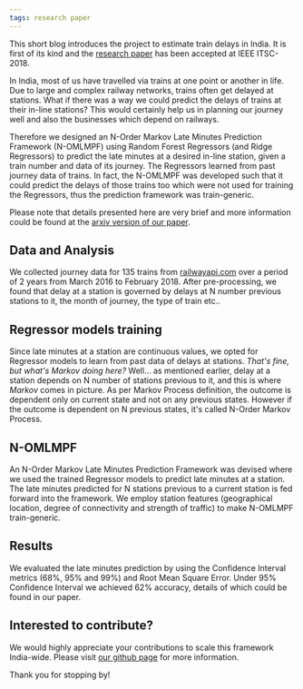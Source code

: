 ```yaml
---
tags: research paper
---
```


This short blog introduces the project to estimate train delays in India. It is first of its kind and the [research paper](https://ieeexplore.ieee.org/document/8570014) has been accepted at IEEE ITSC-2018.


In India, most of us have travelled via trains at one point or another in life. Due to large and complex railway networks, trains often get delayed at stations. What if there was a way we could predict the delays of trains at their in-line stations? This would certainly help us in planning our journey well and also the businesses which depend on railways.

Therefore we designed an N-Order Markov Late Minutes Prediction Framework (N-OMLMPF) using Random Forest Regressors (and Ridge Regressors) to predict the late minutes at a desired in-line station, given a train number and data of its journey. The Regressors learned from past journey data of trains. In fact, the N-OMLMPF was developed such that it could predict the delays of those trains too which were not used for training the Regressors, thus the prediction framework was train-generic.

Please note that details presented here are very brief and more information could be found at the [arxiv version of our paper](https://arxiv.org/pdf/1806.02825.pdf).

## Data and Analysis
We collected journey data for 135 trains from [railwayapi.com](https://railwayapi.com) over a period of 2 years from March 2016 to February 2018. After pre-processing, we found that delay at a station is governed by delays at N number previous stations to it, the month of journey, the type of train etc..

## Regressor models training
Since late minutes at a station are continuous values, we opted for Regressor models to learn from past data of delays at stations. _That's fine, but what's Markov doing here?_ Well... as mentioned earlier, delay at a station depends on N number of stations previous to it, and this is where _Markov_ comes in picture. As per Markov Process definition, the outcome is dependent only on current state and not on any previous states. However if the outcome is dependent on N previous states, it's called N-Order Markov Process.

## N-OMLMPF
An N-Order Markov Late Minutes Prediction Framework was devised where we used the trained Regressor models to predict late minutes at a station. The late minutes predicted for N stations previous to a current station is fed forward into the framework. We employ station features (geographical location, degree of connectivity and strength of traffic) to make N-OMLMPF train-generic.

## Results
We evaluated the late minutes prediction by using the Confidence Interval metrics (68%, 95% and 99%) and Root Mean Square Error. Under 95% Confidence Interval we achieved 62% accuracy, details of which could be found in our paper.

## Interested to contribute?
We would highly appreciate your contributions to scale this framework India-wide. Please visit [our github page](https://github.com/R-Gaurav/train-delay-estimation) for more information.

Thank you for stopping by!

